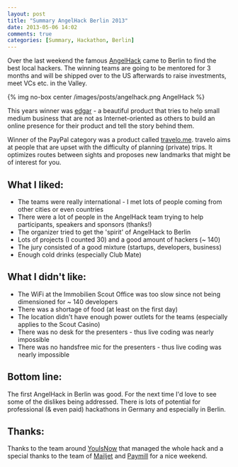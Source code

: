 ```yaml
---
layout: post
title: "Summary AngelHack Berlin 2013"
date: 2013-05-06 14:02
comments: true
categories: [Summary, Hackathon, Berlin]
---
```

Over the last weekend the famous [AngelHack](http://angelhack.com/) came to Berlin to find the best local hackers. The winning teams are going to be mentored for 3 months and will be shipped over to the US afterwards to raise investments, meet VCs etc. in the Valley.

{% img no-box center /images/posts/angelhack.png AngelHack %}

This years winner was [edgar](http://www.hackathon.io/edgar) - a beautiful product that tries to help small medium business that are not as Internet-oriented as others to build an online presence for their product and tell the story behind them.

Winner of the PayPal category was a product called [travelo.me](http://travelo.me/). travelo aims at people that are upset with the difficulty of planning (private) trips. It optimizes routes between sights and proposes new landmarks that might be of interest for you.

What I liked:
--
- The teams were really international - I met lots of people coming from other cities or even countries
- There were a lot of people in the AngelHack team trying to help participants, speakers and sponsors (thanks!)
- The organizer tried to get the 'spirit' of AngelHack to Berlin
- Lots of projects (I counted 30) and a good amount of hackers (~ 140)
- The jury consisted of a good mixture (startups, developers, business)
- Enough cold drinks (especially Club Mate)

What I didn't like:
--
- The WiFi at the Immobilien Scout Office was too slow since not being dimensioned for ~ 140 developers
- There was a shortage of food (at least on the first day)
- The location didn't have enough power outlets for the teams (especially applies to the Scout Casino)
- There was no desk for the presenters - thus live coding was nearly impossible
- There was no handsfree mic for the presenters - thus live coding was nearly impossible

Bottom line:
--
The first AngelHack in Berlin was good. For the next time I'd love to see some of the dislikes being addressed. There is lots of potential for professional (& even paid) hackathons in Germany and especially in Berlin.

Thanks:
--

Thanks to the team around [YouIsNow](http://www.youisnow.de/) that managed the whole hack and a special thanks to the team of [Mailjet](http://mailjet.com) and [Paymill](http://www.paymill.com) for a nice weekend.